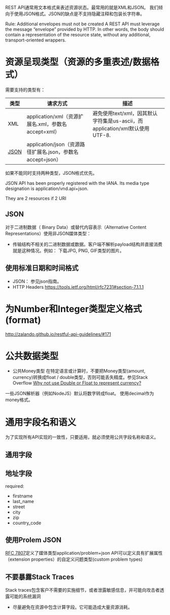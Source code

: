 REST API通常用文本格式来表述资源状态。最常用的就是XML和JSON。 我们倾向于使用JSON格式。JSON的缺点是不支持隐藏注释和包装长字符串。


Rule: Additional envelopes must not be created
A REST API must leverage the message “envelope” provided by HTTP. In other words, the body should contain a representation of the resource state, without any additional, transport-oriented wrappers.


# 资源呈现类型（资源的多重表述/数据格式）
需要支持的类型有：

|类型 |请求方式 |描述 |
|------|------|------|
|XML	|application/xml（资源扩展名.xml，参数名accept=xml）	|避免使用text/xml，因其默认字符集是us-ascii，而application/xml默认使用UTF-8.  |
|[JSON](https://tools.ietf.org/html/rfc7159)	|application/json（资源路径扩展名.json，参数名accept=json）	|||

如果不能同时支持两种类型，JSON格式优先。

JSON API has been properly registered with the IANA. Its media type designation is application/vnd.api+json.

They are 2 resources if 2 URI

## JSON
对于二进制数据（ Binary Data）或替代内容表示（Alternative Content Representations）使用非JSON媒体类型：
- 传输结构不相关的二进制数据或数据。客户端不解析payload结构并直接消费就是这种情况。例如： 下载JPG, PNG, GIF类型的图片。


## 使用标准日期和时间格式
- JSON： 参见json指南。
- HTTP Headers  https://tools.ietf.org/html/rfc7231#section-7.1.1.1


# 为Number和Integer类型定义格式(format)
http://zalando.github.io/restful-api-guidelines/#171


# 公共数据类型
- 公共Money类型
在特定语言或计算时，不要把Money类型(amount, currency)转换成float / double类型，否则可能丢失精度。参见Stack Overflow [Why not use Double or Float to represent currency?
](https://stackoverflow.com/questions/3730019/why-not-use-double-or-float-to-represent-currency/3730040#3730040)

一些JSON解析器（例如NodeJS）默认将数字转成float。
使用decimal作为money格式。


# 通用字段名和语义
为了实现所有API实现的一致性，只要适用，就必须使用公共字段名称和语义。

## 通用字段

## 地址字段
required:
  - firstname
  - last_name
  - street
  - city
  - zip
  - country_code

## 使用Prolem JSON
[RFC 7807](https://tools.ietf.org/html/rfc7807)定义了媒体类型application/problem+json
API可以定义具有扩展属性（extension properties）的自定义问题类型(custom problem types)

## 不要暴露Stack Traces
Stack traces包含客户不需要的实施细节，或者泄露敏感信息，并可能向攻击者透露可能的系统漏洞

- 尽量避免在资源中包含计算字段。它可能造成大量资源消耗。
